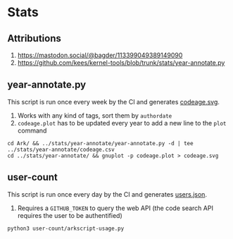 # Stats

## Attributions

1. https://mastodon.social/@bagder/113399049389149090
2. https://github.com/kees/kernel-tools/blob/trunk/stats/year-annotate.py

## year-annotate.py

This script is run once every week by the CI and generates [codeage.svg](https://raw.githubusercontent.com/ArkScript-lang/stats/refs/heads/master/year-annotate/codeage.svg).

1. Works with any kind of tags, sort them by `authordate`
2. `codeage.plot` has to be updated every year to add a new line to the `plot` command

```shell
cd Ark/ && ../stats/year-annotate/year-annotate.py -d | tee ../stats/year-annotate/codeage.csv
cd ../stats/year-annotate/ && gnuplot -p codeage.plot > codeage.svg
```

## user-count

This script is run once every day by the CI and generates [users.json](https://raw.githubusercontent.com/ArkScript-lang/stats/refs/heads/master/users.json).

1. Requires a `GITHUB_TOKEN` to query the web API (the code search API requires the user to be authentified)

```shell
python3 user-count/arkscript-usage.py
```

